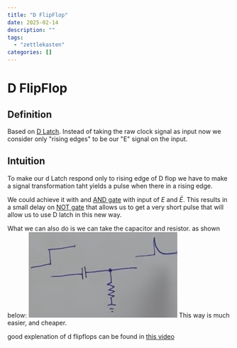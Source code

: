 ```yaml
---
title: "D FlipFlop"
date: 2025-02-14
description: ""
tags: 
  - "zettlekasten"
categories: []
---
```


# D FlipFlop
## Definition
Based on [D Latch](D%20Latch.md). Instead of taking the raw clock signal as input now we consider only "rising edges" to be our "E" signal on the input. 

## Intuition
To make our d Latch respond only to rising edge of D flop we have to make a signal transformation taht yields a pulse when there in a rising edge. 

We could achieve it with and [AND gate](AND%20gate.md) with input of $E$ and $\bar{E}$. This results in a small delay on [NOT gate](NOT%20gate.md) that allows us to get a very short pulse that will allow us to use D latch in this new way.

What we can also do is we can take the capacitor and resistor. as shown below: 
![Pasted image 20221116221006](../attachments/Pasted%20image%2020221116221006.png)
This way is much easier, and cheaper.

good explenation of d flipflops can be found in [this video](https://www.youtube.com/watch?v=YW-_GkUguMM)
